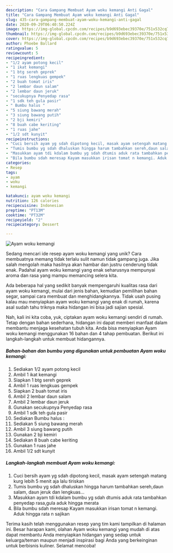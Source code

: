 ```yaml
---
description: "Cara Gampang Membuat Ayam woku kemangi Anti Gagal"
title: "Cara Gampang Membuat Ayam woku kemangi Anti Gagal"
slug: 435-cara-gampang-membuat-ayam-woku-kemangi-anti-gagal
date: 2020-09-29T06:40:50.224Z
image: https://img-global.cpcdn.com/recipes/b9d693ebec39370e/751x532cq70/ayam-woku-kemangi-foto-resep-utama.jpg
thumbnail: https://img-global.cpcdn.com/recipes/b9d693ebec39370e/751x532cq70/ayam-woku-kemangi-foto-resep-utama.jpg
cover: https://img-global.cpcdn.com/recipes/b9d693ebec39370e/751x532cq70/ayam-woku-kemangi-foto-resep-utama.jpg
author: Phoebe Ballard
ratingvalue: 5
reviewcount: 5
recipeingredient:
- "1/2 ayam potong kecil"
- "1 ikat kemangi"
- "1 btg sereh geprek"
- "1 ruas lengkuas gempek"
- "2 buah tomat iris"
- "2 lembar daun salam"
- "2 lembar daun jeruk"
- "secukupnya Penyedap rasa"
- "1 sdk teh gula pasir"
- " Bumbu halus "
- "5 siung bawang merah"
- "3 siung bawang putih"
- "2 bji kemiri"
- "8 buah cabe keriting"
- "1 ruas jahe"
- "1/2 sdt kunyit"
recipeinstructions:
- "Cuci bersih ayam yg sdah dipotong kecil, masak ayam setengah matang kurg lebih 5 menit aja lalu tiriskan"
- "Tumis bumbu yg sdah dhaluskan hingga harum tambahkan sereh,daun salam, daun jeruk dan lengkuas..."
- "Masukkan ayam tdi kdalam bumbu yg sdah dtumis aduk rata tambahkan penyedap rasa,gula aduk hingga merata"
- "Bila bumbu sdah meresap Kayam masukkan irisan tomat n kemangi. Aduk hingga rata n sajikan"
categories:
- Resep
tags:
- ayam
- woku
- kemangi

katakunci: ayam woku kemangi 
nutrition: 126 calories
recipecuisine: Indonesian
preptime: "PT13M"
cooktime: "PT32M"
recipeyield: "2"
recipecategory: Dessert

---
```



![Ayam woku kemangi](https://img-global.cpcdn.com/recipes/b9d693ebec39370e/751x532cq70/ayam-woku-kemangi-foto-resep-utama.jpg)

Sedang mencari ide resep ayam woku kemangi yang unik? Cara membuatnya memang tidak terlalu sulit namun tidak gampang juga. Jika salah mengolah maka hasilnya akan hambar dan justru cenderung tidak enak. Padahal ayam woku kemangi yang enak seharusnya mempunyai aroma dan rasa yang mampu memancing selera kita.

Ada beberapa hal yang sedikit banyak mempengaruhi kualitas rasa dari ayam woku kemangi, mulai dari jenis bahan, kemudian pemilihan bahan segar, sampai cara membuat dan menghidangkannya. Tidak usah pusing kalau mau menyiapkan ayam woku kemangi yang enak di rumah, karena asal sudah tahu triknya maka hidangan ini bisa jadi sajian spesial.




Nah, kali ini kita coba, yuk, ciptakan ayam woku kemangi sendiri di rumah. Tetap dengan bahan sederhana, hidangan ini dapat memberi manfaat dalam membantu menjaga kesehatan tubuh kita. Anda bisa menyiapkan Ayam woku kemangi menggunakan 16 bahan dan 4 tahap pembuatan. Berikut ini langkah-langkah untuk membuat hidangannya.

<!--inarticleads1-->

##### Bahan-bahan dan bumbu yang digunakan untuk pembuatan Ayam woku kemangi:

1. Sediakan 1/2 ayam potong kecil
1. Ambil 1 ikat kemangi
1. Siapkan 1 btg sereh geprek
1. Ambil 1 ruas lengkuas gempek
1. Siapkan 2 buah tomat iris
1. Ambil 2 lembar daun salam
1. Ambil 2 lembar daun jeruk
1. Gunakan secukupnya Penyedap rasa
1. Ambil 1 sdk teh gula pasir
1. Sediakan  Bumbu halus :
1. Sediakan 5 siung bawang merah
1. Ambil 3 siung bawang putih
1. Gunakan 2 bji kemiri
1. Sediakan 8 buah cabe keriting
1. Gunakan 1 ruas jahe
1. Ambil 1/2 sdt kunyit




<!--inarticleads2-->

##### Langkah-langkah membuat Ayam woku kemangi:

1. Cuci bersih ayam yg sdah dipotong kecil, masak ayam setengah matang kurg lebih 5 menit aja lalu tiriskan
1. Tumis bumbu yg sdah dhaluskan hingga harum tambahkan sereh,daun salam, daun jeruk dan lengkuas...
1. Masukkan ayam tdi kdalam bumbu yg sdah dtumis aduk rata tambahkan penyedap rasa,gula aduk hingga merata
1. Bila bumbu sdah meresap Kayam masukkan irisan tomat n kemangi. Aduk hingga rata n sajikan




Terima kasih telah menggunakan resep yang tim kami tampilkan di halaman ini. Besar harapan kami, olahan Ayam woku kemangi yang mudah di atas dapat membantu Anda menyiapkan hidangan yang sedap untuk keluarga/teman maupun menjadi inspirasi bagi Anda yang berkeinginan untuk berbisnis kuliner. Selamat mencoba!
